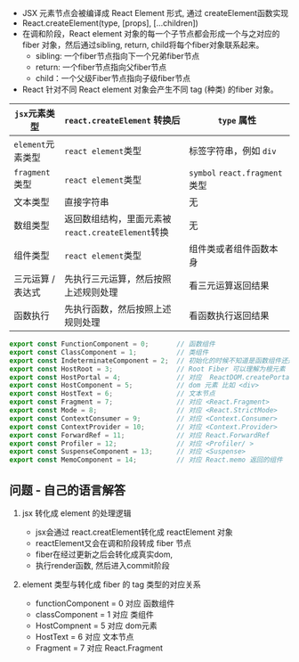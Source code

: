 - JSX 元素节点会被编译成 React Element 形式, 通过 createElement函数实现
- React.createElement(type, [props], [...children])
- 在调和阶段，React element 对象的每一个子节点都会形成一个与之对应的 fiber 对象，然后通过sibling, return, child将每个fiber对象联系起来。
	- sibling: 一个fiber节点指向下一个兄弟fiber节点
	- return: 一个fiber节点指向父fiber节点
	- child：一个父级Fiber节点指向子级fiber节点
- React 针对不同 React element 对象会产生不同 tag (种类) 的fiber 对象。

|`jsx`元素类型|`react.createElement` 转换后|`type` 属性|
|---|---|---|
|`element`元素类型|`react element`类型|标签字符串，例如 `div`|
|`fragment`类型|`react element`类型|`symbol` `react.fragment`类型|
|文本类型|直接字符串|无|
|数组类型|返回数组结构，里面元素被`react.createElement`转换|无|
|组件类型|`react element`类型|组件类或者组件函数本身|
|三元运算 / 表达式|先执行三元运算，然后按照上述规则处理|看三元运算返回结果|
|函数执行|先执行函数，然后按照上述规则处理|看函数执行返回结果|

```js
export const FunctionComponent = 0;       // 函数组件
export const ClassComponent = 1;          // 类组件
export const IndeterminateComponent = 2;  // 初始化的时候不知道是函数组件还是类组件 
export const HostRoot = 3;                // Root Fiber 可以理解为根元素 ， 通过reactDom.render()产生的根元素
export const HostPortal = 4;              // 对应  ReactDOM.createPortal 产生的 Portal 
export const HostComponent = 5;           // dom 元素 比如 <div>
export const HostText = 6;                // 文本节点
export const Fragment = 7;                // 对应 <React.Fragment> 
export const Mode = 8;                    // 对应 <React.StrictMode>   
export const ContextConsumer = 9;         // 对应 <Context.Consumer>
export const ContextProvider = 10;        // 对应 <Context.Provider>
export const ForwardRef = 11;             // 对应 React.ForwardRef
export const Profiler = 12;               // 对应 <Profiler/ >
export const SuspenseComponent = 13;      // 对应 <Suspense>
export const MemoComponent = 14;          // 对应 React.memo 返回的组件
```


## 问题 - 自己的语言解答
1. jsx 转化成 element 的处理逻辑
	 - jsx会通过 react.creatElement转化成 reactElement 对象
	 - reactElement又会在调和阶段转成 fiber 节点
	 - fiber在经过更新之后会转化成真实dom, 
	 - 执行render函数, 然后进入commit阶段

2. element 类型与转化成 fiber 的 tag 类型的对应关系
	- functionComponent = 0  对应 函数组件
	- classComponent = 1 对应 类组件
	- HostCompnent = 5 对应 dom元素
	- HostText = 6 对应 文本节点
	- Fragment = 7 对应 React.Fragment